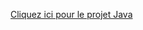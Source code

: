 [Cliquez ici pour le projet Java](https://drive.google.com/drive/folders/1vFvU3B2RTZkJB0IDXdsm1TlW8D5cgnt_?usp=drive_link)
